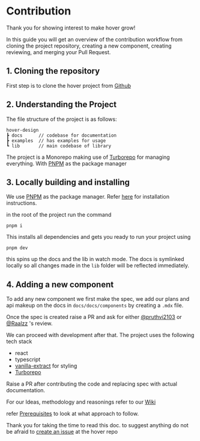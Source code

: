 # Contribution

Thank you for showing interest to make hover grow!

In this guide you will get an overview of the contribution workflow from cloning the project repository, creating a new component, creating reviewing, and merging your Pull Request.

## 1. Cloning the repository

First step is to clone the hover project from [Github](https://github.com/antstackio/hover-design)

## 2. Understanding the Project

The file structure of the project is as follows:

```
hover-design
┣ docs      // codebase for documentation
┣ examples  // has examples for usage
┗ lib       // main codebase of library
```

The project is a Monorepo making use of [Turborepo](https://turborepo.org/) for managing everything. With [PNPM](https://pnpm.io/) as the package manager

## 3. Locally building and installing

We use [PNPM](https://pnpm.io/) as the package manager. Refer [here](https://pnpm.io/installation) for installation instructions.

in the root of the project run the command

```
pnpm i
```

This installs all dependencies and gets you ready to run your project using

```
pnpm dev
```

this spins up the docs and the lib in watch mode. The docs is symlinked locally so all changes made in the `lib` folder will be reflected immediately.

## 4. Adding a new component

To add any new component we first make the spec, we add our plans and api makeup on the docs in `docs/docs/components` by creating a `.mdx` file.

Once the spec is created raise a PR and ask for either
[@pruthvi2103](https://github.com/pruthvi2103) or [@Raalzz](https://github.com/Raalzz) 's review.

We can proceed with development after that. The project uses the following tech stack

- react
- typescript
- [vanilla-extract](https://vanilla-extract.style/) for styling
- [Turborepo](https://turborepo.org/)

Raise a PR after contributing the code and replacing spec with actual documentation.

For our Ideas, methodology and reasonings refer to our [Wiki](/docs/wiki/home)

refer [Prerequisites](/docs/wiki/getting_started) to look at what approach to follow.

Thank you for taking the time to read this doc. to suggest anything do not be afraid to [create an issue](https://github.com/antstackio/hover-design/issues/new) at the hover repo
